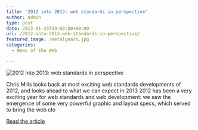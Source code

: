 ```yaml
---
title: '2012 into 2013: web standards in perspective'
author: admin
type: post
date: 2013-01-25T19:00:00+00:00
url: /2012-into-2013-web-standards-in-perspective/
featured_image: /metalgears.jpg
categories:
  - News of the Web

---
```

<img src="https://i1.wp.com/media.netmagazine.futurecdn.net/files/imagecache/featured_main/articles/feature/2013/01/metalgears.jpg?w=700" alt="2012 into 2013: web standards in perspective" data-recalc-dims="1" />

Chris Mills looks back at most exciting web standards developments of 2012, and looks ahead to what we can expect in 2013 2012 has been a very exciting year for web standards and web development: we saw the emergence of some very powerful graphic and layout specs, which served to bring the web clo

<a href="http://www.netmagazine.com/features/2012-2013-web-standards-perspective" title="2012 into 2013: web standards in perspective" target="_blank">Read the article</a>